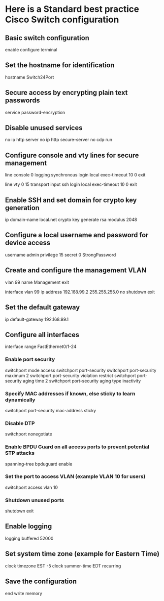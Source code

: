 # Here is a Standard best practice Cisco Switch configuration 

## Basic switch configuration
enable
configure terminal

## Set the hostname for identification
hostname Switch24Port

## Secure access by encrypting plain text passwords
service password-encryption

## Disable unused services
no ip http server
no ip http secure-server
no cdp run

## Configure console and vty lines for secure management
line console 0
  logging synchronous
  login local
  exec-timeout 10 0
  exit

line vty 0 15
  transport input ssh
  login local
  exec-timeout 10 0
  exit

## Enable SSH and set domain for crypto key generation
ip domain-name local.net
crypto key generate rsa modulus 2048

## Configure a local username and password for device access
username admin privilege 15 secret 0 StrongPassword

## Create and configure the management VLAN
vlan 99
  name Management
  exit

interface vlan 99
  ip address 192.168.99.2 255.255.255.0
  no shutdown
  exit

## Set the default gateway
ip default-gateway 192.168.99.1

## Configure all interfaces
interface range FastEthernet0/1-24

  ### Enable port security
  switchport mode access
  switchport port-security
  switchport port-security maximum 2
  switchport port-security violation restrict
  switchport port-security aging time 2
  switchport port-security aging type inactivity

 ### Specify MAC addresses if known, else sticky to learn dynamically
  switchport port-security mac-address sticky

  ### Disable DTP
  switchport nonegotiate

  ### Enable BPDU Guard on all access ports to prevent potential STP attacks
  spanning-tree bpduguard enable

  ### Set the port to access VLAN (example VLAN 10 for users)
  switchport access vlan 10

  ### Shutdown unused ports
  shutdown
  exit

## Enable logging
logging buffered 52000

## Set system time zone (example for Eastern Time)
clock timezone EST -5
clock summer-time EDT recurring

## Save the configuration
end
write memory
